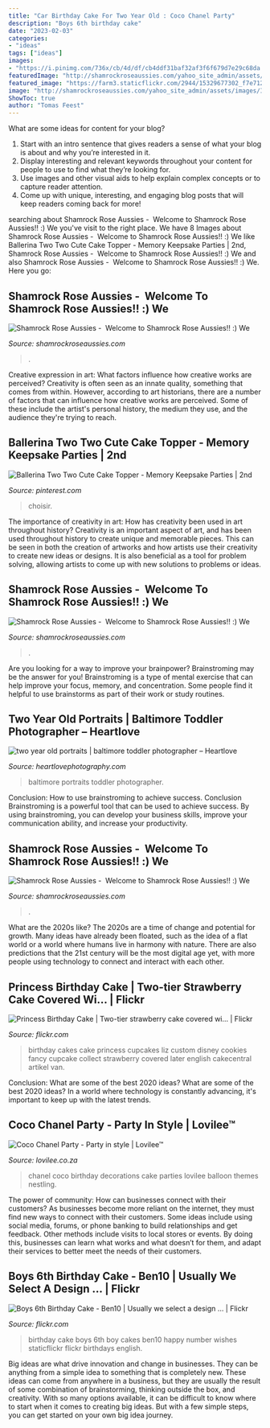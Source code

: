 ```yaml
---
title: "Car Birthday Cake For Two Year Old : Coco Chanel Party"
description: "Boys 6th birthday cake"
date: "2023-02-03"
categories:
- "ideas"
tags: ["ideas"]
images:
- "https://i.pinimg.com/736x/cb/4d/df/cb4ddf31baf32af3f6f679d7e29c68da.jpg"
featuredImage: "http://shamrockroseaussies.com/yahoo_site_admin/assets/images/IMG_5474.48155012_std.JPG"
featured_image: "https://farm3.staticflickr.com/2944/15329677302_f7e712f516_o.jpg"
image: "http://shamrockroseaussies.com/yahoo_site_admin/assets/images/IMG_5474.48155012_std.JPG"
ShowToc: true
author: "Tomas Feest"
---
```



What are some ideas for content for your blog?
1. Start with an intro sentence that gives readers a sense of what your blog is about and why you’re interested in it.
2. Display interesting and relevant keywords throughout your content for people to use to find what they’re looking for.
3. Use images and other visual aids to help explain complex concepts or to capture reader attention.
4. Come up with unique, interesting, and engaging blog posts that will keep readers coming back for more!

	

		
searching about Shamrock Rose Aussies - ﻿﻿﻿ Welcome to Shamrock Rose Aussies!! :) We you've visit to the right place. We have 8 Images about Shamrock Rose Aussies - ﻿﻿﻿ Welcome to Shamrock Rose Aussies!! :) We like Ballerina Two Two Cute Cake Topper - Memory Keepsake Parties | 2nd, Shamrock Rose Aussies - ﻿﻿﻿ Welcome to Shamrock Rose Aussies!! :) We and also Shamrock Rose Aussies - ﻿﻿﻿ Welcome to Shamrock Rose Aussies!! :) We. Here you go:
		
    
## Shamrock Rose Aussies - ﻿﻿﻿ Welcome To Shamrock Rose Aussies!! :) We

<img loading=lazy src="http://shamrockroseaussies.com/yahoo_site_admin/assets/images/DSC_0165.153163002_std.JPG" onerror="this.onerror=null;this.src='https://tse3.mm.bing.net/th?id=OIP.jpm-jpFmesnEshZAwc_AtwHaE0&amp;pid=15.1';" alt="Shamrock Rose Aussies - ﻿﻿﻿ Welcome to Shamrock Rose Aussies!! :) We">

_Source: shamrockroseaussies.com_

>. 

	

Creative expression in art: What factors influence how creative works are perceived?
Creativity is often seen as an innate quality, something that comes from within. However, according to art historians, there are a number of factors that can influence how creative works are perceived. Some of these include the artist's personal history, the medium they use, and the audience they're trying to reach.

    
## Ballerina Two Two Cute Cake Topper - Memory Keepsake Parties | 2nd

<img loading=lazy src="https://i.pinimg.com/736x/cb/4d/df/cb4ddf31baf32af3f6f679d7e29c68da.jpg" onerror="this.onerror=null;this.src='https://tse2.mm.bing.net/th?id=OIP.awH0rHxnAfP-m0aBRZXx-wHaJ4&amp;pid=15.1';" alt="Ballerina Two Two Cute Cake Topper - Memory Keepsake Parties | 2nd">

_Source: pinterest.com_

>choisir. 

	

The importance of creativity in art: How has creativity been used in art throughout history?
Creativity is an important aspect of art, and has been used throughout history to create unique and memorable pieces. This can be seen in both the creation of artworks and how artists use their creativity to create new ideas or designs. It is also beneficial as a tool for problem solving, allowing artists to come up with new solutions to problems or ideas.

    
## Shamrock Rose Aussies - ﻿﻿﻿ Welcome To Shamrock Rose Aussies!! :) We

<img loading=lazy src="http://shamrockroseaussies.com/yahoo_site_admin/assets/images/IMG_5474.48155012_std.JPG" onerror="this.onerror=null;this.src='https://tse4.mm.bing.net/th?id=OIP.Lc8Fgf7oVPHp70BYLfXnXwHaFQ&amp;pid=15.1';" alt="Shamrock Rose Aussies - ﻿﻿﻿ Welcome to Shamrock Rose Aussies!! :) We">

_Source: shamrockroseaussies.com_

>. 

	

Are you looking for a way to improve your brainpower? Brainstroming may be the answer for you! Brainstroming is a type of mental exercise that can help improve your focus, memory, and concentration. Some people find it helpful to use brainstorms as part of their work or study routines.

    
## Two Year Old Portraits | Baltimore Toddler Photographer – Heartlove

<img loading=lazy src="http://heartlovephotography.com/wp-content/uploads/2015/08/1F7A4026.jpg" onerror="this.onerror=null;this.src='https://tse1.mm.bing.net/th?id=OIP.Qirg7cqYdXazsP-KOXlCOwHaLH&amp;pid=15.1';" alt="two year old portraits | baltimore toddler photographer – Heartlove">

_Source: heartlovephotography.com_

>baltimore portraits toddler photographer. 

	

Conclusion: How to use brainstroming to achieve success.
Conclusion
Brainstroming is a powerful tool that can be used to achieve success. By using brainstroming, you can develop your business skills, improve your communication ability, and increase your productivity.

    
## Shamrock Rose Aussies - ﻿﻿﻿ Welcome To Shamrock Rose Aussies!! :) We

<img loading=lazy src="http://shamrockroseaussies.com/yahoo_site_admin/assets/images/DSC_0168.176182210_std.JPG" onerror="this.onerror=null;this.src='https://tse1.mm.bing.net/th?id=OIP.q8m28IPUzhzt-LhcR-ty5gHaE9&amp;pid=15.1';" alt="Shamrock Rose Aussies - ﻿﻿﻿ Welcome to Shamrock Rose Aussies!! :) We">

_Source: shamrockroseaussies.com_

>. 

	

What are the 2020s like?
The 2020s are a time of change and potential for growth. Many ideas have already been floated, such as the idea of a flat world or a world where humans live in harmony with nature. There are also predictions that the 21st century will be the most digital age yet, with more people using technology to connect and interact with each other.

    
## Princess Birthday Cake | Two-tier Strawberry Cake Covered Wi… | Flickr

<img loading=lazy src="https://c1.staticflickr.com/5/4138/4850258637_4b462b76c7_b.jpg" onerror="this.onerror=null;this.src='https://tse2.mm.bing.net/th?id=OIP.KIB3tLrcJm6gAxtXL_WJMAHaLJ&amp;pid=15.1';" alt="Princess Birthday Cake | Two-tier strawberry cake covered wi… | Flickr">

_Source: flickr.com_

>birthday cakes cake princess cupcakes liz custom disney cookies fancy cupcake collect strawberry covered later english cakecentral artikel van. 

	

Conclusion: What are some of the best 2020 ideas?
What are some of the best 2020 ideas? In a world where technology is constantly advancing, it's important to keep up with the latest trends.

    
## Coco Chanel Party - Party In Style | Lovilee™

<img loading=lazy src="https://farm3.staticflickr.com/2944/15329677302_f7e712f516_o.jpg" onerror="this.onerror=null;this.src='https://tse1.mm.bing.net/th?id=OIP.Ke7o6E3mK416ceg8NWcE4gHaLd&amp;pid=15.1';" alt="Coco Chanel Party - Party in style | Lovilee™">

_Source: lovilee.co.za_

>chanel coco birthday decorations cake parties lovilee balloon themes nestling. 

	

The power of community: How can businesses connect with their customers?
As businesses become more reliant on the internet, they must find new ways to connect with their customers. Some ideas include using social media, forums, or phone banking to build relationships and get feedback. Other methods include visits to local stores or events. By doing this, businesses can learn what works and what doesn’t for them, and adapt their services to better meet the needs of their customers.

    
## Boys 6th Birthday Cake - Ben10 | Usually We Select A Design … | Flickr

<img loading=lazy src="https://c1.staticflickr.com/7/6028/5907426395_a97d7f2c95_b.jpg" onerror="this.onerror=null;this.src='https://tse3.mm.bing.net/th?id=OIP.v2BV5ZTkWCeGP5iTcoXp7AHaK9&amp;pid=15.1';" alt="Boys 6th Birthday Cake - Ben10 | Usually we select a design … | Flickr">

_Source: flickr.com_

>birthday cake boys 6th boy cakes ben10 happy number wishes staticflickr flickr birthdays english. 

	

Big ideas are what drive innovation and change in businesses. They can be anything from a simple idea to something that is completely new. These ideas can come from anywhere in a business, but they are usually the result of some combination of brainstorming, thinking outside the box, and creativity. With so many options available, it can be difficult to know where to start when it comes to creating big ideas. But with a few simple steps, you can get started on your own big idea journey.


